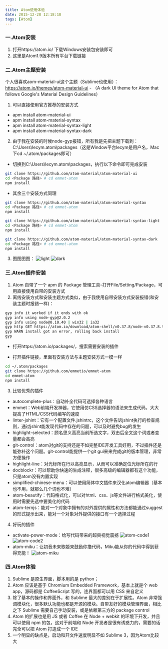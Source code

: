 ```yaml
---
title: Atom使用体验
date: 2015-12-28 12:18:18
tags: [Atom]
---
```


### 一.Atom安装
1. 打开https://atom.io/ 下载Windows安装包安装即可
2. 这里是Atom1.9版本所有平台下载链接
<!--more-->
### 二.Atom主题安装
个人很喜欢aom-material-ui这个主题（Sublime也使用）：https://atom.io/themes/atom-material-ui - （A dark UI theme for Atom that follows Google's Material Design Guidelines）
1. 可以直接使用官方推荐的安装方式
  - apm install atom-material-ui
  - apm install atom-material-syntax
  - apm install atom-material-syntax-light
  - apm install atom-material-syntax-dark
2. 由于我在安装的时候node-gyp报错，所有我是先把主题下载到：C:\Users\lecym\.atom\packages（这是Window平台lecym是用户名，Mac下cd ~/.atom/packages即可）
  - 切换到C:\Users\lecym\.atom\packages，执行以下命令即可完成安装
  ```bash
  git clone https://github.com/atom-material/atom-material-ui
  cd <Package 路径> # cd emmet-atom
  npm install
  ```
  - 其余三个安装方式同理
  ```bash
  git clone https://github.com/atom-material/atom-material-syntax
  cd <Package 路径> # cd emmet-atom
  npm install
  ```
  ```bash
  git clone https://github.com/atom-material/atom-material-syntax-light
  cd <Package 路径> # cd emmet-atom
  npm install
  ```
  ```bash
  git clone https://github.com/atom-material/atom-material-syntax-dark
  cd <Package 路径> # cd emmet-atom
  npm install
  ```
3. 图图图图：
![light](http://ob9ev3u0o.bkt.clouddn.com/ATOM1.png)
![dark](http://ob9ev3u0o.bkt.clouddn.com/ATOM2.png)

### 三.Atom插件安装
1. Atom 自带了一个 apm 的 Package 管理工具-打开File/Setting/Package，可用直接使用自带的安装方式
2. 离线安装方式和安装主题方式类似，由于我使用自带安装方式安装报错(和安装主题时报错一样)：
  ```bash
  gyp info it worked if it ends with ok
  gyp info using node-gyp@2.0.2
  gyp info using node@0.10.40 | win32 | ia32
  gyp http GET https://atom.io/download/atom-shell/v0.37.8/node-v0.37.8.tar.gz
  gyp WARN install got an error, rolling back install
  gyp
  ```
  - 打开https://atom.io/packages/，搜索需要安装的插件

  - 打开插件链接，里面有安装方法与主题安装方式一模一样
  ```bash
  cd ~/.atom/packages
  git clone https://github.com/emmetio/emmet-atom
  cd emmet-atom
  npm install
  ```

3. 比较优秀的插件
  - autocomplete-plus：自动补全代码可选择各种语言
  - emmet：Web前端开发神器，它使用仿CSS选择器的语法来生成代码，大大提高了HTML/CSS代码编写的速度
  - linter-jshint：它有一个配置文件.jshintrc，这个文件告诉jshint执行的检查规则，通过jshint能发现代码中存在的问题，可以及时避免bug的发生
  - highlight-selected：顾名思义高亮当前所选文字，双击后全文这个词或者变量都会高亮
  - git-control：atom对git的支持还是不如完整IDE开发工具好用，不过插件还是能弥补这个问题。git-control能提供一个git gui来来完成git的版本管理，非常方便操作
  - highlight-line：对光标所在行以高亮显示，从而可以准确定位光标所在的行
  - docblockr：可以帮助你快速的生成注释，很多高级的编辑器都有这个功能，只是atom没有内置实现
  - simplified-chinese-menu：可以使用简体中文插件来汉化atom编辑器（基本也不用，就那么几个词也不难）
  - atom-beautify：代码格式化，可以对html、css、js等文件进行格式美化，使用时需要先选中要美化的代码
  - atom-ternjs：能对一个对象中拥有的对外提供的属性和方法都能通过suggest的形式提示出来，能对一个对象对外提供的接口有一个选择过程
4. 好玩的插件
  - activate-power-mode：给写代码带来的超爽视觉震撼
  ![atom-code1](http://ob9ev3u0o.bkt.clouddn.com/atom-code1.gif)
  ![atom-code2](http://ob9ev3u0o.bkt.clouddn.com/atom-code2.gif)
  - atom-miku：让初音未来歌姬来鼓励你撸代码，Miku能从你的代码中得到获得充能！
  ![atom-miku](http://ob9ev3u0o.bkt.clouddn.com/atom-miku.gif)

### 四.Atom体验
1. Sublime 是原生界面，脚本用的是 python；
2. Atom 应该是基于 Chromium Embedded Framework，基本上就是个 web app，源码都是 CoffeeScript 写的，连界面都可以用 CSS 来自定义
3. 除了基本的操作和界面外，和 Sublime 最大的差别在于扩展性。Atom 非常强调模块化，很多默认功能也都是开源的模块。自带友好的模块管理界面，相比之下 Sublime 需要自己手动安装，或是依赖第三方的 package control
4. Atom 的扩展也是用 JS 或者 Coffee 在 Node + webkit 的环境下开发，并且可以使用 npm 的包，这对于前端和 Node 开发者是很有诱惑力的，需要的话完全可以把 Atom 打造成一个 IDE
5. 一个明显的缺点是，启动和开文件速度明显不如 Sublime 3，因为Atom比较大

